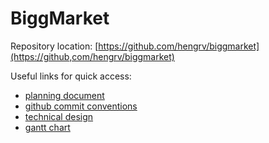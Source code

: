 # BiggMarket

Repository location: [https://github.com/hengrv/biggmarket](https://github,com/hengrv/biggmarket)

Useful links for quick access:

- [planning document](https://docs.google.com/document/d/1fKAm-ThGSWcT_wdQAW1xUyvlBsldpEAbiKgfMQTacuw/edit?tab=t.0)
- [github commit conventions](https://gist.github.com/qoomon/5dfcdf8eec66a051ecd85625518cfd13)
- [technical design](https://newcastle-my.sharepoint.com/:w:/g/personal/c3005414_newcastle_ac_uk/EU-gbdc3oJ1NrAvxX6B8_cUBShfckSblFnh5h4swO6oAAQ?e=mahw2E)
- [gantt chart](https://newcastle-my.sharepoint.com/:x:/g/personal/c3049719_newcastle_ac_uk/EZLO5Mt3cWdJij1rsOzIcf4BRksxWHKmKAm6HBRdW9rZJg?e=Z1YbPS)
